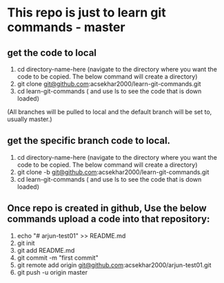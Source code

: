 # This repo is just to learn git commands - master

## get the code to local 

1. cd directory-name-here (navigate to the directory where you want the code to be copied. The below command will create a directory)
2. git clone git@github.com:acsekhar2000/learn-git-commands.git
3. cd learn-git-commands ( and use ls to see the code that is down loaded)

(All branches will be pulled to local and the default branch will be set to, usually master.)

## get the specific branch code to local.

1. cd directory-name-here (navigate to the directory where you want the code to be copied. The below command will create a directory)
2. git clone -b <branch-name> git@github.com:acsekhar2000/learn-git-commands.git
3. cd learn-git-commands ( and use ls to see the code that is down loaded)




## Once repo is created in  github, Use the below commands upload a code into that repository:

1. echo "# arjun-test01" >> README.md  
2. git init  
3. git add README.md  
4. git commit -m "first commit"  
5. git remote add origin git@github.com:acsekhar2000/arjun-test01.git  
6. git push -u origin master 
